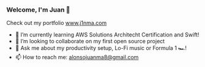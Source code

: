 ### Welcome, I'm Juan 👋

Check out my portfolio www.j1nma.com

- 🌱 I’m currently learning AWS Solutions Architecht Certification and Swift!
- 👯 I’m looking to collaborate on my first open source project
- 💬 Ask me about my productivity setup, Lo-Fi music or Formula 1 🏎️!
- 📫 How to reach me: alonsojuanma8@gmail.com


<!--
**j1nma/j1nma** is a ✨ _special_ ✨ repository because its `README.md` (this file) appears on your GitHub profile.

Here are some ideas to get you started:

- 🌱 I’m currently learning AWS Solutions Architecht Certification and Swift!
- 👯 I’m looking to collaborate on my first open source project
- 💬 Ask me about my productivity setup, or Formula 1 🏎️
- 📫 How to reach me: alonsojuanma8@gmail.com
-->
